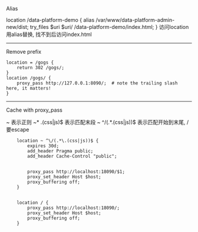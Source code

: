 Alias

location /data-platform-demo {
          alias  /var/www/data-platform-admin-new/dist;
          try_files $uri $uri/ /data-platform-demo/index.html;
}
访问location用alias替换, 找不到后访问index.html

---
Remove prefix

```
location = /gogs {
    return 302 /gogs/;
}
location /gogs/ {
    proxy_pass http://127.0.0.1:8090/;  # note the trailing slash here, it matters!
}
```


---
Cache with proxy_pass

~ 表示正则
~* \.(css|js)$ 表示匹配末段
~ ^\/(.*\.(css|js))$ 表示匹配开始到末尾, /要escape

```
    location ~ ^\/(.*\.(css|js))$ {
        expires 30d;
        add_header Pragma public;
        add_header Cache-Control "public";


        proxy_pass http://localhost:18090/$1;
        proxy_set_header Host $host;
        proxy_buffering off;
    }


    location / {
        proxy_pass http://localhost:18090/;
        proxy_set_header Host $host;
        proxy_buffering off;
    }
```
